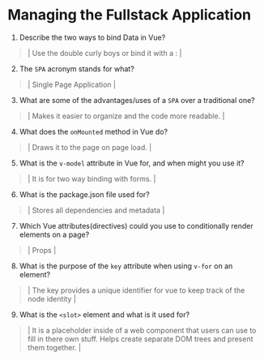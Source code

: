 # Managing the Fullstack Application

1. Describe the two ways to bind Data in Vue?

  > | Use the double curly boys or bind it with a :  |

2. The `SPA` acronym stands for what?

  > | Single Page Application |

3. What are some of the advantages/uses of a `SPA` over a traditional one?

  > | Makes it easier to organize and the code more readable. |

4. What does the `onMounted` method in Vue do?

  > | Draws it to the page on page load. |

5. What is the `v-model` attribute in Vue for, and when might you use it?

  > | It is for two way binding with forms. |

6. What is the package.json file used for?

  > | Stores all dependencies and metadata |

7. Which Vue attributes(directives) could you use to conditionally render elements on a page?

  > | Props |

8. What is the purpose of the `key` attribute when using `v-for` on an element?

  > | The key provides a unique identifier for vue to keep track of the node identity |

9. What is the `<slot>` element and what is it used for?

  > | It is a placeholder inside of a web component that users can use to fill in there own stuff. Helps create separate DOM trees and present them together. |
